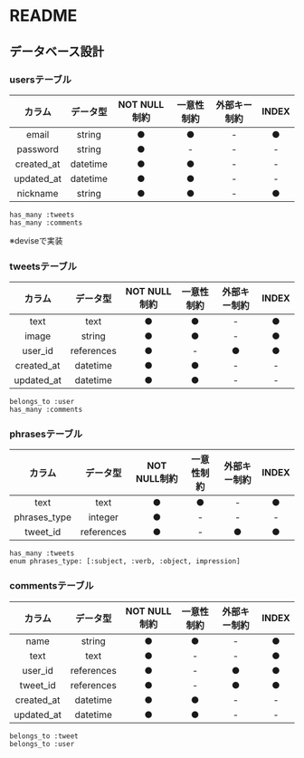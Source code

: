 # README
## データベース設計
### usersテーブル

|カラム|データ型|NOT NULL制約|一意性制約|外部キー制約|INDEX|
|:--:|:--:|:--:|:--:|:--:|:--:|
|email|string|●|●|-|●|
|password|string|●|-|-|-|
|created_at|datetime|●|●|-|-|
|updated_at|datetime|●|●|-|-|
|nickname|string|●|●|-|●|

```
has_many :tweets
has_many :comments 
```

※deviseで実装

### tweetsテーブル

|カラム|データ型|NOT NULL制約|一意性制約|外部キー制約|INDEX|
|:--:|:--:|:--:|:--:|:--:|:--:|
|text|text|●|●|-|●|
|image|string|●|●|-|●|
|user_id|references|●|-|●|●|
|created_at|datetime|●|●|-|-|
|updated_at|datetime|●|●|-|-|

```
belongs_to :user
has_many :comments     
```

### phrasesテーブル

|カラム|データ型|NOT NULL制約|一意性制約|外部キー制約|INDEX|
|:--:|:--:|:--:|:--:|:--:|:--:|
|text|text|●|●|-|●|
|phrases_type|integer|●|-|-|-|
|tweet_id|references|●|-|●|●|

```
has_many :tweets
enum phrases_type: [:subject, :verb, :object, impression]
```

### commentsテーブル
 
|カラム|データ型|NOT NULL制約|一意性制約|外部キー制約|INDEX|
|:--:|:--:|:--:|:--:|:--:|:--:|
|name|string|●|●|-|●|
|text|text|●|-|-|●|
|user_id|references|●|-|●|●|
|tweet_id|references|●|-|●|●|
|created_at|datetime|●|●|-|-|
|updated_at|datetime|●|●|-|-|

```
belongs_to :tweet
belongs_to :user    
```

